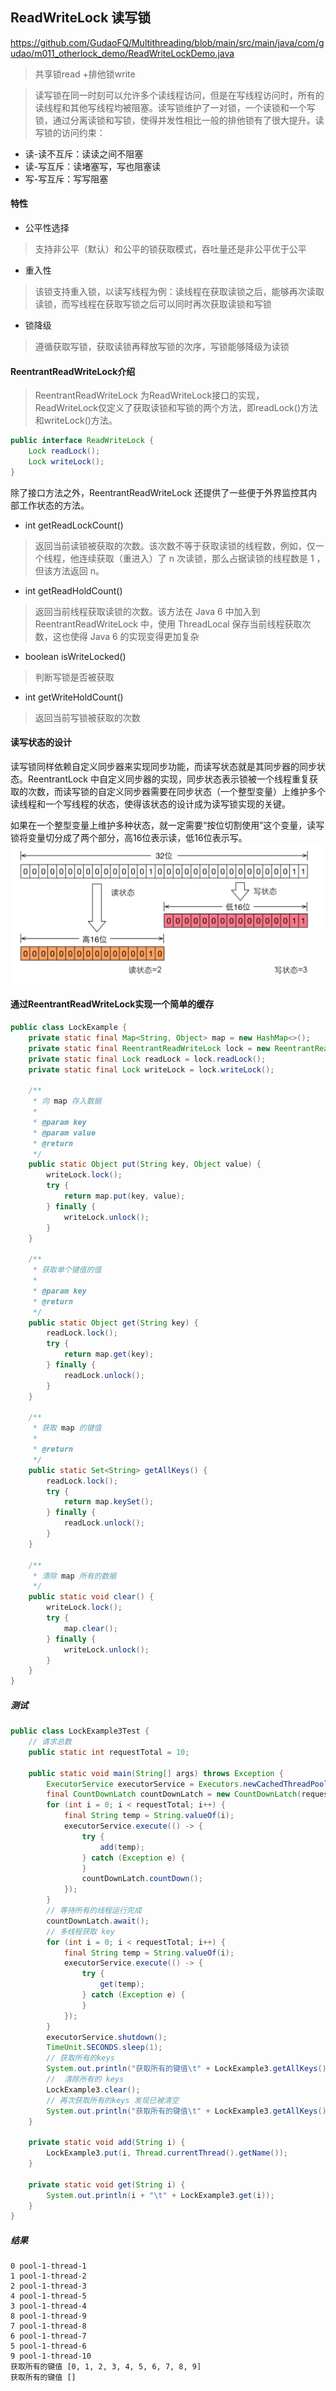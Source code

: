 ## ReadWriteLock 读写锁
<https://github.com/GudaoFQ/Multithreading/blob/main/src/main/java/com/gudao/m011_otherlock_demo/ReadWriteLockDemo.java>
> 共享锁read +排他锁write

> 读写锁在同一时刻可以允许多个读线程访问，但是在写线程访问时，所有的读线程和其他写线程均被阻塞。读写锁维护了一对锁，一个读锁和一个写锁，通过分离读锁和写锁，使得并发性相比一般的排他锁有了很大提升。读写锁的访问约束：
* 读-读不互斥：读读之间不阻塞
* 读-写互斥：读堵塞写，写也阻塞读
* 写-写互斥：写写阻塞

#### 特性
* 公平性选择
> 支持非公平（默认）和公平的锁获取模式，吞吐量还是非公平优于公平
* 重入性
> 该锁支持重入锁，以读写线程为例：读线程在获取读锁之后，能够再次读取读锁，而写线程在获取写锁之后可以同时再次获取读锁和写锁
* 锁降级
> 遵循获取写锁，获取读锁再释放写锁的次序，写锁能够降级为读锁

#### ReentrantReadWriteLock介绍
> ReentrantReadWriteLock 为ReadWriteLock接口的实现，ReadWriteLock仅定义了获取读锁和写锁的两个方法，即readLock()方法和writeLock()方法。
```java
public interface ReadWriteLock {
    Lock readLock();
    Lock writeLock();
}
```
除了接口方法之外，ReentrantReadWriteLock  还提供了一些便于外界监控其内部工作状态的方法。
* int getReadLockCount()
> 返回当前读锁被获取的次数。该次数不等于获取读锁的线程数，例如，仅一个线程，他连续获取（重进入）了 n 次读锁，那么占据读锁的线程数是 1 ，但该方法返回 n。
* int getReadHoldCount()
> 返回当前线程获取读锁的次数。该方法在 Java 6 中加入到 ReentrantReadWriteLock 中，使用 ThreadLocal 保存当前线程获取次数，这也使得 Java 6 的实现变得更加复杂
* boolean isWriteLocked()
> 判断写锁是否被获取
* int getWriteHoldCount()
> 返回当前写锁被获取的次数

#### 读写状态的设计
读写锁同样依赖自定义同步器来实现同步功能，而读写状态就是其同步器的同步状态。ReentrantLock 中自定义同步器的实现，同步状态表示锁被一个线程重复获取的次数，而读写锁的自定义同步器需要在同步状态（一个整型变量）上维护多个读线程和一个写线程的状态，使得该状态的设计成为读写锁实现的关键。

如果在一个整型变量上维护多种状态，就一定需要“按位切割使用”这个变量，读写锁将变量切分成了两个部分，高16位表示读，低16位表示写。
![multithreading-readwritelock读写原理.jpg](../resource/multithreading/multithreading-readwritelock读写原理.jpg)
#### 通过ReentrantReadWriteLock实现一个简单的缓存
```java
public class LockExample {
    private static final Map<String, Object> map = new HashMap<>();
    private static final ReentrantReadWriteLock lock = new ReentrantReadWriteLock();
    private static final Lock readLock = lock.readLock();
    private static final Lock writeLock = lock.writeLock();

    /**
     * 向 map 存入数据
     *
     * @param key
     * @param value
     * @return
     */
    public static Object put(String key, Object value) {
        writeLock.lock();
        try {
            return map.put(key, value);
        } finally {
            writeLock.unlock();
        }
    }

    /**
     * 获取单个键值的值
     *
     * @param key
     * @return
     */
    public static Object get(String key) {
        readLock.lock();
        try {
            return map.get(key);
        } finally {
            readLock.unlock();
        }
    }

    /**
     * 获取 map 的键值
     *
     * @return
     */
    public static Set<String> getAllKeys() {
        readLock.lock();
        try {
            return map.keySet();
        } finally {
            readLock.unlock();
        }
    }

    /**
     * 清除 map 所有的数据
     */
    public static void clear() {
        writeLock.lock();
        try {
            map.clear();
        } finally {
            writeLock.unlock();
        }
    }
}
```
##### 测试
```java
public class LockExample3Test {
    // 请求总数
    public static int requestTotal = 10;

    public static void main(String[] args) throws Exception {
        ExecutorService executorService = Executors.newCachedThreadPool();
        final CountDownLatch countDownLatch = new CountDownLatch(requestTotal);
        for (int i = 0; i < requestTotal; i++) {
            final String temp = String.valueOf(i);
            executorService.execute(() -> {
                try {
                    add(temp);
                } catch (Exception e) {
                }
                countDownLatch.countDown();
            });
        }
        // 等待所有的线程运行完成
        countDownLatch.await();
        // 多线程获取 key
        for (int i = 0; i < requestTotal; i++) {
            final String temp = String.valueOf(i);
            executorService.execute(() -> {
                try {
                    get(temp);
                } catch (Exception e) {
                }
            });
        }
        executorService.shutdown();
        TimeUnit.SECONDS.sleep(1);
        // 获取所有的keys
        System.out.println("获取所有的键值\t" + LockExample3.getAllKeys());
        //  清除所有的 keys
        LockExample3.clear();
        // 再次获取所有的keys 发现已被清空
        System.out.println("获取所有的键值\t" + LockExample3.getAllKeys());
    }

    private static void add(String i) {
        LockExample3.put(i, Thread.currentThread().getName());
    }

    private static void get(String i) {
        System.out.println(i + "\t" + LockExample3.get(i));
    }
}
```
##### 结果
```shell
0 pool-1-thread-1
1 pool-1-thread-2
2 pool-1-thread-3
4 pool-1-thread-5
3 pool-1-thread-4
8 pool-1-thread-9
7 pool-1-thread-8
6 pool-1-thread-7
5 pool-1-thread-6
9 pool-1-thread-10
获取所有的键值 [0, 1, 2, 3, 4, 5, 6, 7, 8, 9]
获取所有的键值 []
```
